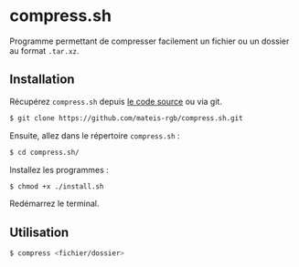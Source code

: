 # compress.sh

Programme permettant de compresser facilement un fichier ou un dossier au format `.tar.xz`.

## Installation

Récupérez `compress.sh` depuis [le code source](https://github.com/mateis-rgb/compress.sh/archive/refs/tags/v1.0.zip) ou via git.

```bash
$ git clone https://github.com/mateis-rgb/compress.sh.git
```

Ensuite, allez dans le répertoire `compress.sh` :

```bash
$ cd compress.sh/
```

Installez les programmes :

```bash
$ chmod +x ./install.sh
```

Redémarrez le terminal.

## Utilisation

```bash
$ compress <fichier/dossier>
```
